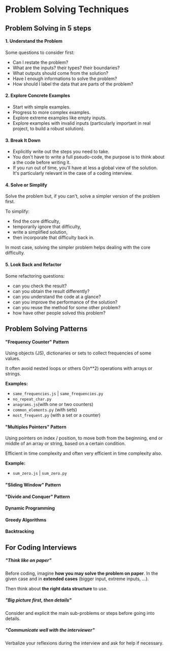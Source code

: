 # Problem Solving Techniques

## Problem Solving in 5 steps

#### 1. Understand the Problem

Some questions to consider first:

- Can I restate the problem?
- What are the inputs? their types? their boundaries?
- What outputs should come from the solution?
- Have I enough informations to solve the problem?
- How should I label the data that are parts of the problem?

#### 2. Explore Concrete Examples

- Start with simple examples.
- Progress to more complex examples.
- Explore extreme examples like empty inputs.
- Explore examples with invalid inputs (particularly important in real project, to build a robust solution).

#### 3. Break It Down

- Explicitly write out the steps you need to take.
- You don't have to write a full pseudo-code, the purpose is to think about a the code before writing it.
- If you run out of time, you'll have at less a global view of the solution. It's particularly relevant in the case of a coding interview.

#### 4. Solve or Simplify

Solve the problem but, if you can't, solve a simpler version of the problem first.

To simplify:

- find the core difficulty,
- temporarily ignore that difficulty,
- write a simplified solution,
- then incorporate that difficulty back in.

In most case, solving the simpler problem helps dealing with the core difficulty.

#### 5. Look Back and Refactor

Some refactoring questions:

- can you check the result?
- can you obtain the result differently?
- can you understand the code at a glance?
- can you improve the performance of the solution?
- can you reuse the method for some other problem?
- how have other people solved this problem?

## Problem Solving Patterns

#### "Frequency Counter" Pattern

Using objects (JS), dictionaries or sets to collect frequencies of some values.

It often avoid nested loops or others O(n\*\*2) operations with arrays or strings.

**Examples:**

- `same_frequencies.js` | `same_frequencies.py`
- `no_repeat_char.py`
- `anagrams.js`(with one or two counters)
- `common_elements.py` (with sets)
- `most_frequent.py` (with a set or a counter)

#### "Multiples Pointers" Pattern

Using pointers on index / position, to move both from the beginning, end or middle of an array or string, based on a certain condition.

Efficient in time complexity and often very efficient in time complexity also.

**Example:**

- `sum_zero.js` | `sum_zero.py`

#### "Sliding Window" Pattern

#### "Divide and Conquer" Pattern

#### Dynamic Programming

#### Greedy Algorithms

#### Backtracking

## For Coding Interviews

##### _"Think like on paper"_

Before coding, imagine **how you may solve the problem on paper**. In the given case and in **extended cases** (bigger input, extreme inputs, ...).

Then think about **the right data structure** to use.

##### _"Big picture first, then details"_

Consider and explicit the main sub-problems or steps before going into details.

##### _"Communicate well with the interviewer"_

Verbalize your reflexions during the interview and ask for help if necessary.
